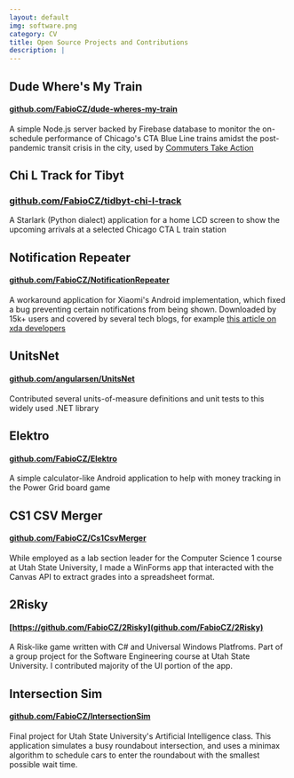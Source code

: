 ```yaml
---
layout: default
img: software.png
category: CV
title: Open Source Projects and Contributions
description: |
---
```


## Dude Where's My Train
#### [github.com/FabioCZ/dude-wheres-my-train](https://github.com/FabioCZ/dude-wheres-my-train)

A simple Node.js server backed by Firebase database to monitor the on-schedule performance of Chicago's CTA Blue Line trains amidst the post-pandemic transit crisis in the city, used by [Commuters Take Action](https://ctaction.org)

## Chi L Track for Tibyt
### [github.com/FabioCZ/tidbyt-chi-l-track](https://github.com/FabioCZ/tidbyt-chi-l-track)

A Starlark (Python dialect) application for a home LCD screen to show the upcoming arrivals at a selected Chicago CTA L train station

## Notification Repeater
#### [github.com/FabioCZ/NotificationRepeater](https://github.com/FabioCZ/NotificationRepeater)

A workaround application for Xiaomi's Android implementation, which fixed a bug preventing certain notifications from being shown. Downloaded by 15k+ users and covered by several tech blogs, for example [this article on xda developers](https://www.xda-developers.com/notification-repeater-fixes-broken-notifications-miui-10/)

## UnitsNet
#### [github.com/angularsen/UnitsNet](https://github.com/angularsen/UnitsNet)

Contributed several units-of-measure definitions and unit tests to this widely used .NET library

## Elektro
#### [github.com/FabioCZ/Elektro](https://github.com/FabioCZ/Elektro)

A simple calculator-like Android application to help with money tracking in the Power Grid board game

## CS1 CSV Merger
#### [github.com/FabioCZ/Cs1CsvMerger](https://github.com/FabioCZ/Cs1CsvMerger)

While employed as a lab section leader for the Computer Science 1 course at Utah State University, I made a WinForms app that interacted with the Canvas API to extract grades into a spreadsheet format.

## 2Risky
#### [https://github.com/FabioCZ/2Risky](github.com/FabioCZ/2Risky)

A Risk-like game written with C# and Universal Windows Platfroms. Part of a group project for the Software Engineering course at Utah State University. I contributed majority of the UI portion of the app.


## Intersection Sim
#### [github.com/FabioCZ/IntersectionSim](https://github.com/FabioCZ/IntersectionSim)

Final project for Utah State University's Artificial Intelligence class. This application simulates a busy roundabout intersection, and uses a minimax algorithm to schedule cars to enter the roundabout with the smallest possible wait time.



